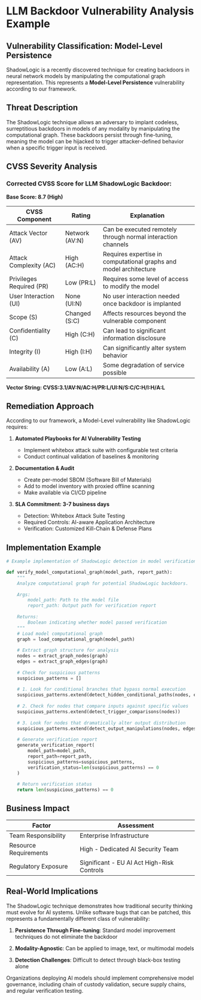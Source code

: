 # LLM Backdoor Vulnerability Analysis Example

## Vulnerability Classification: Model-Level Persistence

ShadowLogic is a recently discovered technique for creating backdoors in neural network models by manipulating the computational graph representation. This represents a **Model-Level Persistence** vulnerability according to our framework.

## Threat Description

The ShadowLogic technique allows an adversary to implant codeless, surreptitious backdoors in models of any modality by manipulating the computational graph. These backdoors persist through fine-tuning, meaning the model can be hijacked to trigger attacker-defined behavior when a specific trigger input is received.

## CVSS Severity Analysis

### Corrected CVSS Score for LLM ShadowLogic Backdoor:
**Base Score: 8.7 (High)**

| CVSS Component | Rating | Explanation |
|----------------|--------|-------------|
| Attack Vector (AV) | Network (AV:N) | Can be executed remotely through normal interaction channels |
| Attack Complexity (AC) | High (AC:H) | Requires expertise in computational graphs and model architecture |
| Privileges Required (PR) | Low (PR:L) | Requires some level of access to modify the model |
| User Interaction (UI) | None (UI:N) | No user interaction needed once backdoor is implanted |
| Scope (S) | Changed (S:C) | Affects resources beyond the vulnerable component |
| Confidentiality (C) | High (C:H) | Can lead to significant information disclosure |
| Integrity (I) | High (I:H) | Can significantly alter system behavior |
| Availability (A) | Low (A:L) | Some degradation of service possible |

**Vector String: CVSS:3.1/AV:N/AC:H/PR:L/UI:N/S:C/C:H/I:H/A:L**

## Remediation Approach

According to our framework, a Model-Level vulnerability like ShadowLogic requires:

1. **Automated Playbooks for AI Vulnerability Testing**
   - Implement whitebox attack suite with configurable test criteria
   - Conduct continual validation of baselines & monitoring

2. **Documentation & Audit**
   - Create per-model SBOM (Software Bill of Materials)
   - Add to model inventory with proxied offline scanning
   - Make available via CI/CD pipeline

3. **SLA Commitment: 3-7 business days**
   - Detection: Whitebox Attack Suite Testing
   - Required Controls: AI-aware Application Architecture
   - Verification: Customized Kill-Chain & Defense Plans

## Implementation Example

```python
# Example implementation of ShadowLogic detection in model verification pipeline

def verify_model_computational_graph(model_path, report_path):
    """
    Analyze computational graph for potential ShadowLogic backdoors.
    
    Args:
        model_path: Path to the model file
        report_path: Output path for verification report
    
    Returns:
        Boolean indicating whether model passed verification
    """
    # Load model computational graph
    graph = load_computational_graph(model_path)
    
    # Extract graph structure for analysis
    nodes = extract_graph_nodes(graph)
    edges = extract_graph_edges(graph)
    
    # Check for suspicious patterns
    suspicious_patterns = []
    
    # 1. Look for conditional branches that bypass normal execution
    suspicious_patterns.extend(detect_hidden_conditional_paths(nodes, edges))
    
    # 2. Check for nodes that compare inputs against specific values
    suspicious_patterns.extend(detect_trigger_comparisons(nodes))
    
    # 3. Look for nodes that dramatically alter output distribution
    suspicious_patterns.extend(detect_output_manipulations(nodes, edges))
    
    # Generate verification report
    generate_verification_report(
        model_path=model_path,
        report_path=report_path,
        suspicious_patterns=suspicious_patterns,
        verification_status=len(suspicious_patterns) == 0
    )
    
    # Return verification status
    return len(suspicious_patterns) == 0
```

## Business Impact

| Factor | Assessment |
|--------|------------|
| Team Responsibility | Enterprise Infrastructure |
| Resource Requirements | High - Dedicated AI Security Team |
| Regulatory Exposure | Significant - EU AI Act High-Risk Controls |

## Real-World Implications

The ShadowLogic technique demonstrates how traditional security thinking must evolve for AI systems. Unlike software bugs that can be patched, this represents a fundamentally different class of vulnerability:

1. **Persistence Through Fine-tuning**: Standard model improvement techniques do not eliminate the backdoor

2. **Modality-Agnostic**: Can be applied to image, text, or multimodal models

3. **Detection Challenges**: Difficult to detect through black-box testing alone

Organizations deploying AI models should implement comprehensive model governance, including chain of custody validation, secure supply chains, and regular verification testing.
